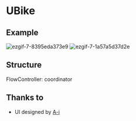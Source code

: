 # UBike

## Example
![ezgif-7-8395eda373e9](https://user-images.githubusercontent.com/22971536/71042536-f6d8b700-2166-11ea-8fe4-a4bf89bb35aa.gif)
![ezgif-7-1a57a5d37d2e](https://user-images.githubusercontent.com/22971536/71042511-e3c5e700-2166-11ea-939c-c5071b682427.gif)

## Structure
FlowController: coordinator

## Thanks to
- UI designed by [A-i](https://www.behance.net/A-i_Huang)
